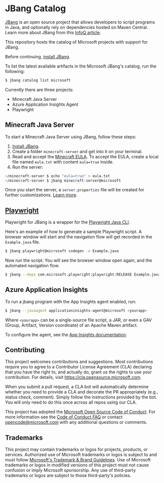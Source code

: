 # JBang Catalog

[JBang](https://jbang.dev) is an open source project that allows developers to script programs in Java, and optionally rely on dependencies hosted on Maven Central. Learn more about JBang from this [InfoQ article](https://www.infoq.com/news/2020/10/scripting-java-jbang/).

This repository hosts the catalog of Microsoft projects with support for JBang.

Before continuing, [install JBang](https://www.jbang.dev/download/).

To list the latest available artifacts in the Microsoft JBang's catalog, run the following:

```bash
$ jbang catalog list microsoft
```

Currently there are three projects:

- Minecraft Java Server
- Azure Application Insights Agent
- Playwright

## Minecraft Java Server

To start a Minecraft Java Server using JBang, follow these steps:

1. [Install JBang](https://www.jbang.dev/download/).
2. Create a folder `minecraft-server` and get into it on your terminal.
3. Read and accept the [Minecraft EULA](https://account.mojang.com/documents/minecraft_eula). To accept the EULA, create a local file named `eula.txt` with content `eula=true` inside.
4. Run the server:

```bash
~/minecraft-server $ echo "eula=true" > eula.txt
~/minecraft-server $ jbang minecraft-server@microsoft
```

Once you start the server, a `server.properties` file will be created for further customizations. [Learn more](https://help.minecraft.net/hc/en-us/articles/360058525452-How-to-Setup-a-Minecraft-Java-Edition-Server).

## [Playwright](https://playwright.dev/java/)

Playwright for JBang is a wrapper for the [Playwright Java CLI](https://playwright.dev/java/docs/cli).

Here's an example of how to generate a sample Playwright script. A browser window will start and the navigation flow will get recorded in the `Example.java` file.

```bash
$ jbang playwright@microsoft codegen -o Example.java
```

Now run the script. You will see the browser window open again, and the automated navigation flow.

```bash
$ jbang --deps com.microsoft.playwright:playwright:RELEASE Example.java
``` 

## Azure Application Insights

To run a jbang program with the App Insights agent enabled, run:

```bash
$ jbang --javaagent applicationinsights-agent@microsoft <yourapp>
```

Where `<yourapp>` can be a single-source file script, a JAR, or even a GAV (Group, Artifact, Version coordinate) of an Apache Maven artifact.

To configure the agent, see the [App Insights documentation](https://docs.microsoft.com/en-us/azure/azure-monitor/app/java-in-process-agent).

## Contributing

This project welcomes contributions and suggestions.  Most contributions require you to agree to a
Contributor License Agreement (CLA) declaring that you have the right to, and actually do, grant us
the rights to use your contribution. For details, visit https://cla.opensource.microsoft.com.

When you submit a pull request, a CLA bot will automatically determine whether you need to provide
a CLA and decorate the PR appropriately (e.g., status check, comment). Simply follow the instructions
provided by the bot. You will only need to do this once across all repos using our CLA.

This project has adopted the [Microsoft Open Source Code of Conduct](https://opensource.microsoft.com/codeofconduct/).
For more information see the [Code of Conduct FAQ](https://opensource.microsoft.com/codeofconduct/faq/) or
contact [opencode@microsoft.com](mailto:opencode@microsoft.com) with any additional questions or comments.

## Trademarks

This project may contain trademarks or logos for projects, products, or services. Authorized use of Microsoft 
trademarks or logos is subject to and must follow 
[Microsoft's Trademark & Brand Guidelines](https://www.microsoft.com/en-us/legal/intellectualproperty/trademarks/usage/general).
Use of Microsoft trademarks or logos in modified versions of this project must not cause confusion or imply Microsoft sponsorship.
Any use of third-party trademarks or logos are subject to those third-party's policies.
